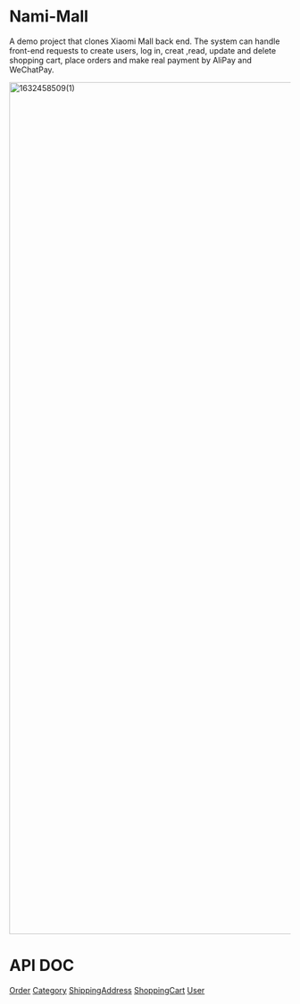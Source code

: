 # Nami-Mall
A demo project that clones Xiaomi Mall back end. The system can handle front-end requests to create users, log in, creat ,read, update and delete shopping cart, place orders and make real payment by AliPay and WeChatPay.

<img width="1526" alt="1632458509(1)" src="https://user-images.githubusercontent.com/61750044/134619342-fabde536-dedb-4f03-962d-856ae42b5b7b.png">

# API DOC
[Order](https://github.com/ivalkshfoeif/Nami-Mall/blob/main/doc/Order.md)
[Category](https://github.com/ivalkshfoeif/Nami-Mall/blob/main/doc/Category.md)
[ShippingAddress](https://github.com/ivalkshfoeif/Nami-Mall/blob/main/doc/ShippingAddress.md)
[ShoppingCart](https://github.com/ivalkshfoeif/Nami-Mall/blob/main/doc/ShoppingCart.md)
[User](https://github.com/ivalkshfoeif/Nami-Mall/blob/main/doc/User.md)

